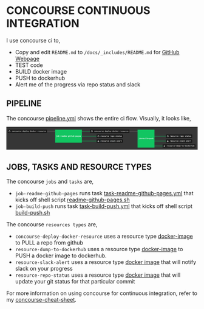 # CONCOURSE CONTINUOUS INTEGRATION

I use concourse ci to,

* Copy and edit `README.md` to `/docs/_includes/README.md` for
  [GitHub Webpage](https://jeffdecola.github.io/concourse-deploy-docker-resource/)
* TEST code
* BUILD docker image
* PUSH to dockerhub
* Alert me of the progress via repo status and slack

## PIPELINE

The concourse
[pipeline.yml](https://github.com/JeffDeCola/concourse-deploy-docker-resource/blob/master/ci/pipeline.yml)
shows the entire ci flow. Visually, it looks like,

![IMAGE - concourse-deploy-docker-resource concourse ci pipeline - IMAGE](docs/pics/concourse-deploy-docker-resource-pipeline.jpg)

## JOBS, TASKS AND RESOURCE TYPES

The concourse `jobs` and `tasks` are,

* `job-readme-github-pages` runs task
  [task-readme-github-pages.yml](https://github.com/JeffDeCola/concourse-deploy-docker-resource/blob/master/ci/tasks/task-readme-github-pages.yml)
  that kicks off shell script
  [readme-github-pages.sh](https://github.com/JeffDeCola/concourse-deploy-docker-resource/blob/master/ci/scripts/readme-github-pages.sh)
* `job-build-push` runs task
  [task-build-push.yml](https://github.com/JeffDeCola/concourse-deploy-docker-resource/blob/master/ci/tasks/task-build-push.yml)
  that kicks off shell script
  [build-push.sh](https://github.com/JeffDeCola/concourse-deploy-docker-resource/tree/master/ci/scripts/build-push.sh)

The concourse `resources types` are,

* `concourse-deploy-docker-resource` uses a resource type
  [docker-image](https://hub.docker.com/r/concourse/git-resource/)
  to PULL a repo from github
* `resource-dump-to-dockerhub` uses a resource type
  [docker-image](https://hub.docker.com/r/concourse/docker-image-resource/)
  to PUSH a docker image to dockerhub.
* `resource-slack-alert` uses a resource type
  [docker image](https://hub.docker.com/r/cfcommunity/slack-notification-resource)
  that will notify slack on your progress
* `resource-repo-status` uses a resource type
  [docker image](https://hub.docker.com/r/dpb587/github-status-resource)
  that will update your git status for that particular commit

For more information on using concourse for continuous integration,
refer to my
[concourse-cheat-sheet](https://github.com/JeffDeCola/my-cheat-sheets/tree/master/software/operations/continuous-integration-continuous-deployment/concourse-cheat-sheet).
